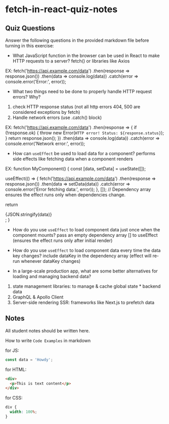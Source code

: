 # fetch-in-react-quiz-notes

## Quiz Questions

Answer the following questions in the provided markdown file before turning in this exercise:

- What JavaScript function in the browser can be used in React to make HTTP requests to a server?
  fetch() or libraries like Axios

EX:
fetch('https://api.example.com/data')
.then(response => response.json())
.then(data => console.log(data))
.catch(error => console.error('Error:', error));

- What two things need to be done to properly handle HTTP request errors? Why?

1. check HTTP response status (not all http errors 404, 500 are considered exceptions by fetch)
2. Handle network errors (use .catch() block)

EX:
fetch('https://api.example.com/data')
.then(response => {
if (!response.ok) {
throw new Error(`HTTP error! Status: ${response.status}`);
}
return response.json();
})
.then(data => console.log(data))
.catch(error => console.error('Network error:', error));

- How can `useEffect` be used to load data for a component?
  performs side effects like fetching data when a component renders

EX:
function MyComponent() {
const [data, setData] = useState([]);

useEffect(() => {
fetch('https://api.example.com/data')
.then(response => response.json())
.then(data => setData(data))
.catch(error => console.error('Error fetching data:', error));
}, []); // Dependency array ensures the effect runs only when dependencies change.

return <div>{JSON.stringify(data)}</div>;
}

- How do you use `useEffect` to load component data just once when the component mounts?
  pass an empty dependency array [] to useEffect (ensures the effect runs only after initial render)

- How do you use `useEffect` to load component data every time the data key changes?
  include dataKey in the dependency array (effect will re-run whenever dataKey changes)

- In a large-scale production app, what are some better alternatives for loading and managing backend data?

1. state management libraries: to manage & cache global state \* backend data
2. GraphQL & Apollo Client
3. Server-side rendering SSR: frameworks like Next.js to prefetch data

## Notes

All student notes should be written here.

How to write `Code Examples` in markdown

for JS:

```javascript
const data = 'Howdy';
```

for HTML:

```html
<div>
  <p>This is text content</p>
</div>
```

for CSS:

```css
div {
  width: 100%;
}
```
